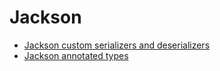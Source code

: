 # Jackson

* [Jackson custom serializers and deserializers](./jackson/docs/001-custom-serializers.md)
* [Jackson annotated types](./jackson/docs/002-include-type-information.md)